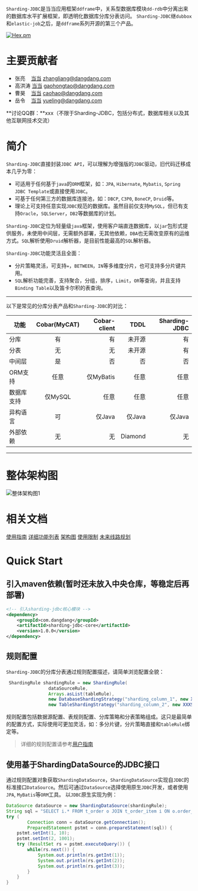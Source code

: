 `Sharding-JDBC`是当当应用框架`ddframe`中，关系型数据库模块`dd-rdb`中分离出来的数据库水平扩展框架，即透明化数据库分库分表访问。
`Sharding-JDBC`继`dubbox`和`elastic-job`之后，是`ddframe`系列开源的第三个产品。

[![Hex.pm](http://dangdangdotcom.github.io/elastic-job/images/license.svg)](http://www.apache.org/licenses/LICENSE-2.0.html)

# 主要贡献者

* 张亮 &nbsp;&nbsp;&nbsp;[当当](http://www.dangdang.com/) zhangliang@dangdang.com
* 高洪涛 [当当](http://www.dangdang.com/) gaohongtao@dangdang.com
* 曹昊 &nbsp;&nbsp;&nbsp;[当当](http://www.dangdang.com/) caohao@dangdang.com
* 岳令 &nbsp;&nbsp;&nbsp;[当当](http://www.dangdang.com/) yueling@dangdang.com

**讨论QQ群：**xxx（不限于Sharding-JDBC，包括分布式，数据库相关以及其他互联网技术交流）

# 简介

`Sharding-JDBC`直接封装`JDBC API`，可以理解为增强版的`JDBC`驱动，旧代码迁移成本几乎为零：

* 可适用于任何基于`java`的`ORM`框架，如：`JPA`, `Hibernate`, `Mybatis`, `Spring JDBC Template`或直接使用`JDBC`。
* 可基于任何第三方的数据库连接池，如：`DBCP`, `C3P0`, `BoneCP`, `Druid`等。
* 理论上可支持任意实现`JDBC`规范的数据库。虽然目前仅支持`MySQL`，但已有支持`Oracle`，`SQLServer`，`DB2`等数据库的计划。

`Sharding-JDBC`定位为轻量级`java`框架，使用客户端直连数据库，以`jar`包形式提供服务，未使用中间层，无需额外部署，无其他依赖，`DBA`也无需改变原有的运维方式。`SQL`解析使用`Druid`解析器，是目前性能最高的`SQL`解析器。

`Sharding-JDBC`功能灵活且全面：

* 分片策略灵活，可支持`=`，`BETWEEN`，`IN`等多维度分片，也可支持多分片键共用。
* `SQL`解析功能完善，支持聚合，分组，排序，`Limit`，`OR`等查询，并且支持`Binding Table`以及笛卡尔积的表查询。

***

以下是常见的分库分表产品和`Sharding-JDBC`的对比：

| 功能          | Cobar(MyCAT)  | Cobar-client  | TDDL        | Sharding-JDBC  |
| ------------- |:-------------:| -------------:| -----------:|---------------:|
| 分库          | 有            | 有             | 未开源      | 有              |
| 分表          | 无            | 无             | 未开源      | 有              |
| 中间层        | 是            | 否             | 否          | 否              |
| ORM支持       | 任意          | 仅MyBatis      | 任意        | 任意            |
| 数据库支持     | 仅MySQL       | 任意           | 任意        | 任意            |
| 异构语言       | 可           | 仅Java          | 仅Java     | 仅Java          |
| 外部依赖       | 无           | 无              | Diamond    | 无              |

***

# 整体架构图

![整体架构图1](http://dangdangdotcom.github.io/sharding-jdbc/img/architecture.png)

# 相关文档

[使用指南](http://dangdangdotcom.github.io/sharding-jdbc/post/user_guide/)
[详细功能列表](http://dangdangdotcom.github.io/sharding-jdbc/post/features/)
[架构图](http://dangdangdotcom.github.io/sharding-jdbc/post/architecture/)
[使用限制](http://dangdangdotcom.github.io/sharding-jdbc/post/restriction/)
[未来线路规划](http://dangdangdotcom.github.io/sharding-jdbc/post/roadmap/)

# Quick Start

## 引入maven依赖(暂时还未放入中央仓库，等稳定后再部署)
```xml
<!-- 引入sharding-jdbc核心模块 -->
<dependency>
    <groupId>com.dangdang</groupId>
    <artifactId>sharding-jdbc-core</artifactId>
    <version>1.0.0</version>
</dependency>
```

## 规则配置
`Sharding-JDBC`的分库分表通过规则配置描述，请简单浏览配置全貌：
```java
 ShardingRule shardingRule = new ShardingRule(
                dataSourceRule, 
                Arrays.asList(tableRule), 
                new DatabaseShardingStrategy("sharding_column_1", new XXXShardingAlgorithm()),
                new TableShardingStrategy("sharding_column_2", new XXXShardingAlgorithm()));
```
规则配置包括数据源配置、表规则配置、分库策略和分表策略组成。这只是最简单的配置方式，实际使用可更加灵活，如：多分片键，分片策略直接和`tableRule`绑定等。

>详细的规则配置请参考[用户指南](post/user_guide)

## 使用基于ShardingDataSource的JDBC接口
通过规则配置对象获取`ShardingDataSource`，`ShardingDataSource`实现自`JDBC`的标准接口`DataSource`。然后可通过`DataSource`选择使用原生`JDBC`开发，或者使用`JPA`, `MyBatis`等`ORM`工具。
以`JDBC`原生实现为例：
```java
DataSource dataSource = new ShardingDataSource(shardingRule);
String sql = "SELECT i.* FROM t_order o JOIN t_order_item i ON o.order_id=i.order_id WHERE o.user_id=? AND o.order_id=?";
try (
        Connection conn = dataSource.getConnection();
        PreparedStatement pstmt = conn.prepareStatement(sql)) {
    pstmt.setInt(1, 10);
    pstmt.setInt(2, 1001);
    try (ResultSet rs = pstmt.executeQuery()) {
        while(rs.next()) {
            System.out.println(rs.getInt(1));
            System.out.println(rs.getInt(2));
            System.out.println(rs.getInt(3));
        }
    }
}
```

